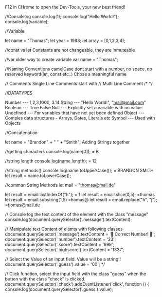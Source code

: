 F12 in CHrome to open the Dev-Tools, your new best friend!

//Consolelog
console.log(1);
console.log("Hello World!");
console.log(variable);

//Variable

let name = "Thomas";
let year = 1983;
let array = [0,1,2,3,4];

//const vs let
Constants are not changeable, they are inmuteable

//var
older way to create variable
var name = "Thomas";

//Naming Conventions
camelCase
dont start with a number, no space, no reserved keyword(let, const etc..)
Chose a meaningful name

// Comments
Single Line Comments start with //
Multi Line Comment /\*
\*/

//DATATYPES

Number --- 1,2,3,1000, 3.14
String --- "Hello World!", "mail@mail.com"
Boolean --- True False
Null --- Explicitly set a variable with no value
Undefined --- For variables that have not yet been defined
Object --- Comples data structures - Arrays, Dates, Literals etc
Symbol --- Used with Objects

//Concatenation

let name = "Brandon" + " " + "Smith";
Adding Strings together

//getting characters
console.log(name[0]);
= B

//string length
console.log(name.length);
= 12

//string methods()
console.log(name.toUpperCase());
= BRANDON SMITH
let result = name.toLowerCase();

//common String Methods
let mail = "thomas@mail.de"

let result = email.lastIndexOf("h");
= 1
let result = email.slice(0,5);
=thomas
let result = email.substring(1,5)
=homas@
let result = email.replace("h", "j");
=tjomas@mail.de

// Console log the text content of the element with the class "message"
console.log(document.querySelector('.message').textContent);

// Manipulate text Content of elemts with following classes
document.querySelector('.message').textContent = '🥳 Correct Number! 🎉';
document.querySelector('.number').textContent = '23';
document.querySelector('.score').textContent = '999';
document.querySelector('.highscore').textContent = '1337';

// Select the Value of an input field. Value will be a string!!
document.querySelector('.guess').value = '00';
\*/

// Click function, select the input field with the class "guess" when the button with the class "check" is clicked.
document.querySelector('.check').addEventListener('click', function () {
console.log(document.querySelector('.guess').value);

